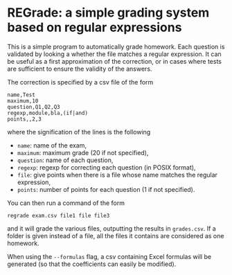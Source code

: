 # REGrade: a simple grading system based on regular expressions

This is a simple program to automatically grade homework. Each question is validated by looking a whether the file matches a regular expression. It can be useful as a first approximation of the correction, or in cases where tests are sufficient to ensure the validity of the answers.

The correction is specified by a csv file of the form

```csv
name,Test
maximum,10
question,Q1,Q2,Q3
regexp,module,bla,(if|and)
points,,2,3
```

where the signification of the lines is the following

- `name`: name of the exam,
- `maximum`: maximum grade (20 if not specified),
- `question`: name of each question,
- `regexp`: regexp for correcting each question (in POSIX format),
- `file`: give points when there is a file whose name matches the regular expression,
- `points`: number of points for each question (1 if not specified).

You can then run a command of the form

```shell
regrade exam.csv file1 file file3
```

and it will grade the various files, outputting the results in `grades.csv`. If a folder is given instead of a file, all the files it contains are considered as one homework.

When using the `--formulas` flag, a csv containing Excel formulas will be generated (so that the coefficients can easily be modified).
